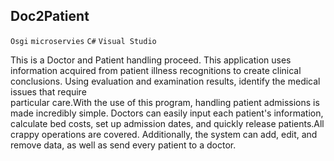 ## Doc2Patient
`Osgi` `microservies` `C#` `Visual Studio`

This is a Doctor and Patient handling proceed.
This application uses information acquired from patient illness recognitions to create clinical 
conclusions. Using evaluation and examination results, identify the medical issues that require  
particular care.With the use of this program, handling patient admissions is made incredibly simple.
Doctors can easily input each patient's information, calculate bed costs, set up admission dates, and
quickly release patients.All crappy operations are covered. Additionally, the system can add, edit, 
and remove data, as well as send every patient to a doctor.  
 
